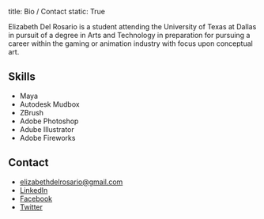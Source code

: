 title: Bio / Contact
static: True

Elizabeth Del Rosario is a student attending the University of Texas at Dallas in pursuit of a degree in Arts and Technology in preparation for pursuing a career within the gaming or animation industry with focus upon conceptual art.

## Skills
* Maya
* Autodesk Mudbox
* ZBrush
* Adobe Photoshop
* Adube Illustrator
* Adobe Fireworks

## Contact
* [elizabethdelrosario@gmail.com](mailto:elizabethdelrosario@gmail.com)
* [LinkedIn](http://www.linkedin.com/in/elizabethdelrosario)
* [Facebook](https://www.facebook.com/elizabethidelrosario)
* [Twitter](https://twitter.com/elizabethidr)